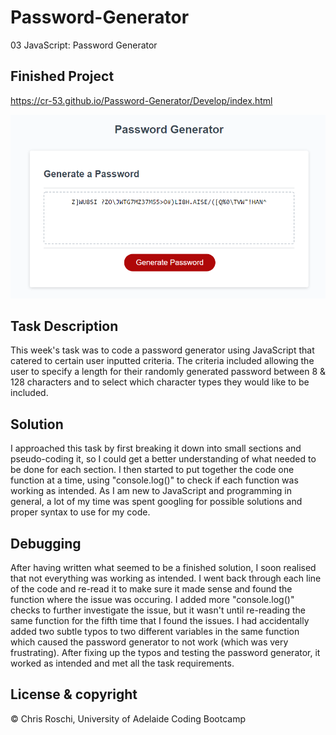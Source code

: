 # Password-Generator
03 JavaScript: Password Generator

## Finished Project

https://cr-53.github.io/Password-Generator/Develop/index.html

![test](Assets/password-generator.png)

## Task Description

This week's task was to code a password generator using JavaScript that catered to certain user inputted criteria. The criteria included allowing the user to specify a length for their randomly generated password between 8 & 128 characters and to select which character types they would like to be included.

## Solution

I approached this task by first breaking it down into small sections and pseudo-coding it, so I could get a better understanding of what needed to be done for each section. I then started to put together the code one function at a time, using "console.log()" to check if each function was working as intended. As I am new to JavaScript and programming in general, a lot of my time was spent googling for possible solutions and proper syntax to use for my code. 

## Debugging

After having written what seemed to be a finished solution, I soon realised that not everything was working as intended. I went back through each line of the code and re-read it to make sure it made sense and found the function where the issue was occuring. I added more "console.log()" checks to further investigate the issue, but it wasn't until re-reading the same function for the fifth time that I found the issues. I had accidentally added two subtle typos to two different variables in the same function which caused the password generator to not work (which was very frustrating). After fixing up the typos and testing the password generator, it worked as intended and met all the task requirements.

## License & copyright

© Chris Roschi, University of Adelaide Coding Bootcamp
